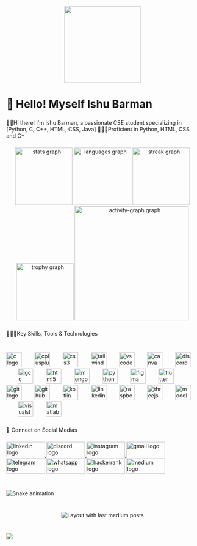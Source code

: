 <div align="center">
  <img height="200" src="https://i.giphy.com/media/v1.Y2lkPTc5MGI3NjExYXVuZzM0NHVta215YTMzazA4ZWN6enM0dnY1aGRkeXR1ankyYmtoayZlcD12MV9pbnRlcm5hbF9naWZfYnlfaWQmY3Q9Zw/vmkqbEv2oWPCwyxsQX/giphy.gif"  />
</div>

###

<h1 align="left">🙌 Hello! Myself Ishu Barman</h1>

###

<p align="left">👦🏻Hi there! I'm Ishu Barman, a passionate CSE student specializing in [Python, C, C++, HTML, CSS, Java] 🧑🏻‍💻Proficient in Python, HTML, CSS and C+</p>

###

<div align="center">
  <img src="https://github-readme-stats.vercel.app/api?username=ishubarman7&hide_title=false&hide_rank=false&show_icons=true&include_all_commits=true&count_private=true&disable_animations=false&theme=dark&locale=en&hide_border=false&order=1" height="150" alt="stats graph"  />
  <img src="https://github-readme-stats.vercel.app/api/top-langs?username=ishubarman7&locale=en&hide_title=false&layout=compact&card_width=320&langs_count=5&theme=dark&hide_border=false&order=2" height="150" alt="languages graph"  />
  <img src="https://streak-stats.demolab.com?user=ishubarman7&locale=en&mode=weekly&theme=dark&hide_border=false&border_radius=5&order=3" height="150" alt="streak graph"  />
  <img src="https://github-profile-trophy.vercel.app?username=ishubarman7&theme=discord&column=4&row=2&margin-w=15&margin-h=5&no-bg=false&no-frame=false&order=4" height="150" alt="trophy graph"  />
  <img src="https://github-readme-activity-graph.vercel.app/graph?username=ishubarman7&radius=16&theme=github-dark&area=true&order=5&hide_border=false&hide_title=true" height="299" alt="activity-graph graph"  />
</div>

###

<p align="left">👨🏻‍💻Key Skills, Tools & Technologies</p>

###

<br clear="both">

<div align="left">
  <img src="https://cdn.jsdelivr.net/gh/devicons/devicon/icons/c/c-original.svg" height="40" alt="c logo"  />
  <img width="26" />
  <img src="https://cdn.jsdelivr.net/gh/devicons/devicon/icons/cplusplus/cplusplus-original.svg" height="40" alt="cplusplus logo"  />
  <img width="26" />
  <img src="https://cdn.jsdelivr.net/gh/devicons/devicon/icons/css3/css3-original.svg" height="40" alt="css3 logo"  />
  <img width="26" />
  <img src="https://skillicons.dev/icons?i=tailwind" height="40" alt="tailwindcss logo"  />
  <img width="26" />
  <img src="https://skillicons.dev/icons?i=vscode" height="40" alt="vscode logo"  />
  <img width="26" />
  <img src="https://cdn.simpleicons.org/canva/00C4CC" height="40" alt="canva logo"  />
  <img width="26" />
  <img src="https://skillicons.dev/icons?i=discord" height="40" alt="discord logo"  />
  <img width="26" />
  <img src="https://cdn.jsdelivr.net/gh/devicons/devicon/icons/gcc/gcc-original.svg" height="40" alt="gcc logo"  />
  <img width="26" />
  <img src="https://cdn.jsdelivr.net/gh/devicons/devicon/icons/html5/html5-original.svg" height="40" alt="html5 logo"  />
  <img width="26" />
  <img src="https://cdn.jsdelivr.net/gh/devicons/devicon/icons/mongodb/mongodb-original.svg" height="40" alt="mongodb logo"  />
  <img width="26" />
  <img src="https://cdn.jsdelivr.net/gh/devicons/devicon/icons/python/python-original.svg" height="40" alt="python logo"  />
  <img width="26" />
  <img src="https://cdn.jsdelivr.net/gh/devicons/devicon/icons/figma/figma-original.svg" height="40" alt="figma logo"  />
  <img width="26" />
  <img src="https://cdn.jsdelivr.net/gh/devicons/devicon/icons/flutter/flutter-original.svg" height="40" alt="flutter logo"  />
  <img width="26" />
  <img src="https://cdn.jsdelivr.net/gh/devicons/devicon/icons/git/git-original.svg" height="40" alt="git logo"  />
  <img width="26" />
  <img src="https://cdn.jsdelivr.net/gh/devicons/devicon/icons/github/github-original-wordmark.svg" height="40" alt="github logo"  />
  <img width="26" />
  <img src="https://cdn.jsdelivr.net/gh/devicons/devicon/icons/kotlin/kotlin-original.svg" height="40" alt="kotlin logo"  />
  <img width="26" />
  <img src="https://cdn.jsdelivr.net/gh/devicons/devicon/icons/linkedin/linkedin-original.svg" height="40" alt="linkedin logo"  />
  <img width="26" />
  <img src="https://cdn.jsdelivr.net/gh/devicons/devicon/icons/raspberrypi/raspberrypi-original.svg" height="40" alt="raspberrypi logo"  />
  <img width="26" />
  <img src="https://cdn.jsdelivr.net/gh/devicons/devicon/icons/threejs/threejs-original-wordmark.svg" height="40" alt="threejs logo"  />
  <img width="26" />
  <img src="https://cdn.jsdelivr.net/gh/devicons/devicon/icons/moodle/moodle-original.svg" height="40" alt="moodle logo"  />
  <img width="26" />
  <img src="https://cdn.jsdelivr.net/gh/devicons/devicon/icons/visualstudio/visualstudio-plain.svg" height="40" alt="visualstudio logo"  />
  <img width="26" />
  <img src="https://cdn.jsdelivr.net/gh/devicons/devicon/icons/matlab/matlab-original.svg" height="40" alt="matlab logo"  />
</div>

###

<p align="left">🤝 Connect on Social Medias</p>

###

<div align="left">
  <a href="https://www.linkedin.com/in/ishubarman7/" target="_blank">
    <img src="https://raw.githubusercontent.com/maurodesouza/profile-readme-generator/master/src/assets/icons/social/linkedin/default.svg" width="101" height="40" alt="linkedin logo"  />
  </a>
  <a href="http://discordapp.com/users/866516979728646154" target="_blank">
    <img src="https://raw.githubusercontent.com/maurodesouza/profile-readme-generator/master/src/assets/icons/social/discord/default.svg" width="101" height="40" alt="discord logo"  />
  </a>
  <a href="https://www.instagram.com/stories/ishu.barman.7/" target="_blank">
    <img src="https://raw.githubusercontent.com/maurodesouza/profile-readme-generator/master/src/assets/icons/social/instagram/default.svg" width="101" height="40" alt="instagram logo"  />
  </a>
  <a href="https://mail.google.com/mail/u/0/#inbox?compose=CllgCJZbhvHwGgPvLsXgdZFJXFtngPWJQnhJHPxsDQqTDxQMhLltJWplPvDjWnmrhWBnqlZznQq" target="_blank">
    <img src="https://raw.githubusercontent.com/maurodesouza/profile-readme-generator/master/src/assets/icons/social/gmail/default.svg" width="101" height="40" alt="gmail logo"  />
  </a>
  <a href="https://t.me/Ishubarman7" target="_blank">
    <img src="https://raw.githubusercontent.com/maurodesouza/profile-readme-generator/master/src/assets/icons/social/telegram/default.svg" width="101" height="40" alt="telegram logo"  />
  </a>
  <a href="https://api.whatsapp.com/send?phone=919693531421" target="_blank">
    <img src="https://raw.githubusercontent.com/maurodesouza/profile-readme-generator/master/src/assets/icons/social/whatsapp/default.svg" width="101" height="40" alt="whatsapp logo"  />
  </a>
  <a href="https://www.hackerrank.com/profile/ishubarman7" target="_blank">
    <img src="https://raw.githubusercontent.com/maurodesouza/profile-readme-generator/master/src/assets/icons/social/hackerrank/default.svg" width="101" height="40" alt="hackerrank logo"  />
  </a>
  <a href="https://medium.com/@ishubarman7" target="_blank">
    <img src="https://raw.githubusercontent.com/maurodesouza/profile-readme-generator/master/src/assets/icons/social/medium/default.svg" width="101" height="40" alt="medium logo"  />
  </a>
</div>

###

<br clear="both">

<img src="https://raw.githubusercontent.com/ishubarman7/ishubarman7/output/snake.svg" alt="Snake animation" />

###

<br clear="both">

<div align="center">
  <img src="https://github-read-medium-git-main.pahlevikun.vercel.app/latest?limit=4&theme=dark&username=@ishubarman7" alt="Layout with last medium posts"  />
</div>

###

<br clear="both">

<img align="left" src="https://visitor-badge.laobi.icu/badge?page_id=ishubarman7.ishubarman7&right_color=coral"  />

###
